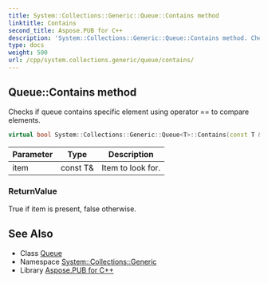 ```yaml
---
title: System::Collections::Generic::Queue::Contains method
linktitle: Contains
second_title: Aspose.PUB for C++
description: 'System::Collections::Generic::Queue::Contains method. Checks if queue contains specific element using operator == to compare elements in C++.'
type: docs
weight: 500
url: /cpp/system.collections.generic/queue/contains/
---
```

## Queue::Contains method


Checks if queue contains specific element using operator == to compare elements.

```cpp
virtual bool System::Collections::Generic::Queue<T>::Contains(const T &item) const
```


| Parameter | Type | Description |
| --- | --- | --- |
| item | const T\& | Item to look for. |

### ReturnValue

True if item is present, false otherwise.

## See Also

* Class [Queue](../)
* Namespace [System::Collections::Generic](../../)
* Library [Aspose.PUB for C++](../../../)
